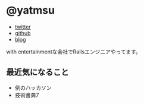 # @yatmsu

- [twitter](https://twitter.com/yatmsu)
- [github](https://github.com/yatmsu)
- [blog](http://yatmsu.hatenablog.com/)

with entertainmentな会社でRailsエンジニアやってます。

## 最近気になること

* 例のハッカソン
* 技術書典7
